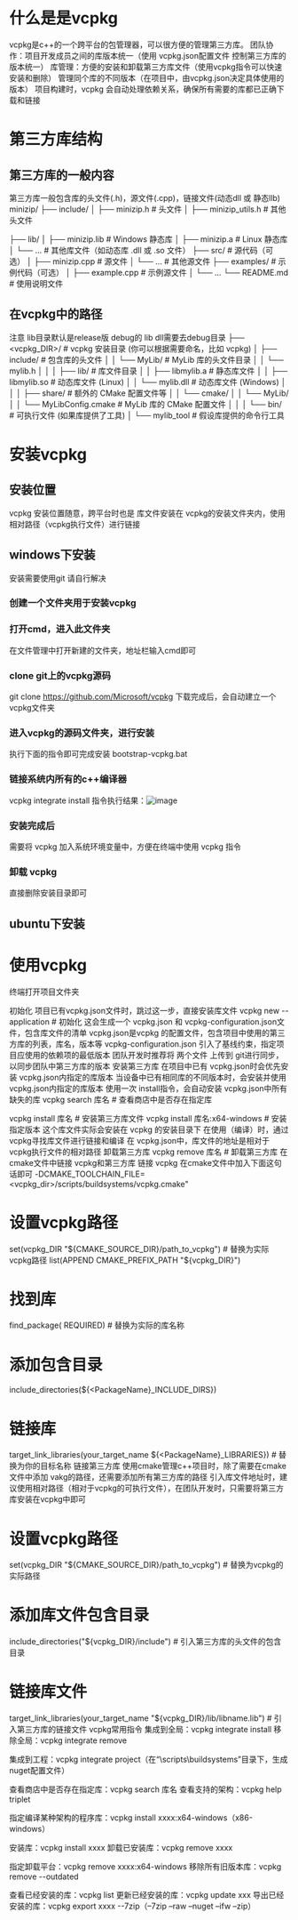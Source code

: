 # 什么是是vcpkg
vcpkg是c++的一个跨平台的包管理器，可以很方便的管理第三方库。
团队协作：项目开发成员之间的库版本统一（使用 vcpkg.json配置文件 控制第三方库的版本统一）
库管理：方便的安装和卸载第三方库文件（使用vcpkg指令可以快速安装和删除）
管理同个库的不同版本（在项目中，由vcpkg.json决定具体使用的版本）
项目构建时，vcpkg 会自动处理依赖关系，确保所有需要的库都已正确下载和链接
# 第三方库结构
## 第三方库的一般内容
第三方库一般包含库的头文件(.h)，源文件(.cpp)，链接文件(动态dll 或 静态llb)
minizip/
├── include/
│   ├── minizip.h          # 头文件
│   ├── minizip_utils.h    # 其他头文件

├── lib/
│   ├── minizip.lib        # Windows 静态库
│   ├── minizip.a          # Linux 静态库
│   └── ...                # 其他库文件（如动态库 .dll 或 .so 文件）
├── src/                   # 源代码（可选）
│   ├── minizip.cpp        # 源文件
│   └── ...                # 其他源文件
├── examples/              # 示例代码（可选）
│   ├── example.cpp        # 示例源文件
│   └── ...
└── README.md              # 使用说明文件

## 在vcpkg中的路径
注意 lib目录默认是release版
debug的 lib dll需要去debug目录
├── <vcpkg_DIR>/        # vcpkg 安装目录 (你可以根据需要命名，比如 vcpkg)
│   ├── include/       # 包含库的头文件
│   │   └── MyLib/     # MyLib 库的头文件目录
│   │       └── mylib.h
│   │
│   ├── lib/           # 库文件目录
│   │   ├── libmylib.a      # 静态库文件
│   │   ├── libmylib.so     # 动态库文件 (Linux)
│   │   └── mylib.dll       # 动态库文件 (Windows)
│   │
│   ├── share/         # 额外的 CMake 配置文件等
│   │   └── cmake/
│   │       └── MyLib/
│   │           └── MyLibConfig.cmake   # MyLib 库的 CMake 配置文件
│   │
│   └── bin/           # 可执行文件 (如果库提供了工具)
│       └── mylib_tool  # 假设库提供的命令行工具
# 安装vcpkg
## 安装位置
vcpkg 安装位置随意，跨平台时也是
库文件安装在 vcpkg的安装文件夹内，使用相对路径（vcpkg执行文件）进行链接
## windows下安装
安装需要使用git
请自行解决
### 创建一个文件夹用于安装vcpkg
### 打开cmd，进入此文件夹
在文件管理中打开新建的文件夹，地址栏输入cmd即可
### clone git上的vcpkg源码
git clone https://github.com/Microsoft/vcpkg
下载完成后，会自动建立一个vcpkg文件夹
### 进入vcpkg的源码文件夹，进行安装
执行下面的指令即可完成安装
bootstrap-vcpkg.bat
### 链接系统内所有的c++编译器
vcpkg integrate install
指令执行结果：![image](https://github.com/user-attachments/assets/eadef2a6-9a86-4d10-a48a-ee7118b3b347)

### 安装完成后
需要将 vcpkg 加入系统环境变量中，方便在终端中使用 vcpkg 指令

### 卸载 vcpkg
直接删除安装目录即可

## ubuntu下安装


# 使用vcpkg
终端打开项目文件夹

初始化
项目已有vcpkg.json文件时，跳过这一步，直接安装库文件
vcpkg new --application # 初始化
这会生成一个 vcpkg.json 和 vcpkg-configuration.json文件，包含库文件的清单
vcpkg.json是vcpkg 的配置文件，包含项目中使用的第三方库的列表，库名，版本等
vcpkg-configuration.json 引入了基线约束，指定项目应使用的依赖项的最低版本
团队开发时推荐将 两个文件 上传到 git进行同步，以同步团队中第三方库的版本
安装第三方库
在项目中已有 vcpkg.json时会优先安装 vcpkg.json内指定的库版本
当设备中已有相同库的不同版本时，会安装并使用 vcpkg.json内指定的库版本
使用一次 install指令，会自动安装 vcpkg.json中所有缺失的库
vcpkg search 库名 # 查看商店中是否存在指定库

vcpkg install 库名 # 安装第三方库文件 
vcpkg install 库名:x64-windows    # 安装指定版本
这个库文件实际会安装在 vcpkg 的安装目录下
在使用（编译）时，通过vcpkg寻找库文件进行链接和编译
在 vcpkg.json中，库文件的地址是相对于 vcpkg执行文件的相对路径
卸载第三方库
vcpkg remove 库名 # 卸载第三方库
在 cmake文件中链接 vcpkg和第三方库
链接 vcpkg
在cmake文件中加入下面这句话即可
-DCMAKE_TOOLCHAIN_FILE=<vcpkg_dir>/scripts/buildsystems/vcpkg.cmake"

# 设置vcpkg路径
set(vcpkg_DIR "${CMAKE_SOURCE_DIR}/path_to_vcpkg")  # 替换为实际vcpkg路径
list(APPEND CMAKE_PREFIX_PATH "${vcpkg_DIR}")

# 找到库
find_package(<PackageName> REQUIRED)  # 替换为实际的库名称

# 添加包含目录
include_directories(${<PackageName}_INCLUDE_DIRS})

# 链接库
target_link_libraries(your_target_name ${<PackageName}_LIBRARIES})  # 替换为你的目标名称
链接第三方库
使用cmake管理c++项目时，除了需要在cmake文件中添加 vakg的路径，还需要添加所有第三方库的路径
引入库文件地址时，建议使用相对路径（相对于vcpkg的可执行文件），在团队开发时，只需要将第三方库安装在vcpkg中即可
# 设置vcpkg路径
set(vcpkg_DIR "${CMAKE_SOURCE_DIR}/path_to_vcpkg")  # 替换为vcpkg的实际路径

# 添加库文件包含目录
include_directories("${vcpkg_DIR}/include") # 引入第三方库的头文件的包含目录

# 链接库文件
target_link_libraries(your_target_name "${vcpkg_DIR}/lib/libname.lib")  # 引入第三方库的链接文件
vcpkg常用指令
集成到全局：vcpkg integrate install
移除全局：vcpkg integrate remove

集成到工程：vcpkg integrate project（在“\scripts\buildsystems”目录下，生成nuget配置文件）

查看商店中是否存在指定库：vcpkg search 库名
查看支持的架构：vcpkg help triplet

指定编译某种架构的程序库：vcpkg install xxxx:x64-windows（x86-windows）

安装库：vcpkg install xxxx
卸载已安装库：vcpkg remove xxxx

指定卸载平台：vcpkg remove xxxx:x64-windows
移除所有旧版本库：vcpkg remove --outdated

查看已经安装的库：vcpkg list
更新已经安装的库：vcpkg update xxx
导出已经安装的库：vcpkg export xxxx --7zip（–7zip –raw –nuget –ifw –zip）
